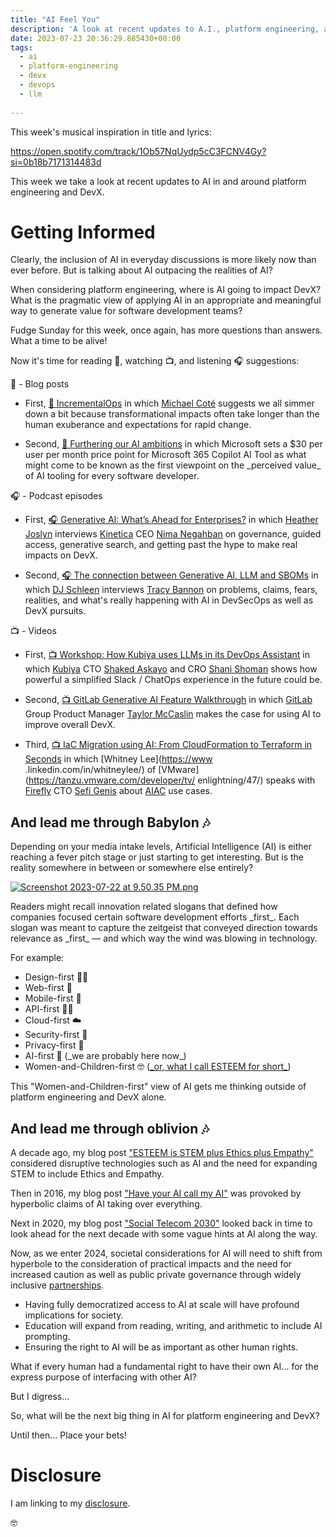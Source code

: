 ```yaml
---
title: "AI Feel You"
description: 'A look at recent updates to A.I., platform engineering, and DevX'
date: 2023-07-23 20:36:29.885430+00:00
tags: 
  - ai
  - platform-engineering
  - devx
  - devops
  - llm
  
---
```


 

This week's musical inspiration in title and lyrics:

<https://open.spotify.com/track/1Ob57NqUydp5cC3FCNV4Gy?si=0b18b7171314483d>

This week we take a look at recent updates to AI in and around platform engineering and DevX.

# Getting Informed

Clearly, the inclusion of AI in everyday discussions is more likely now than ever before. But is talking about AI outpacing the realities of AI?

When considering platform engineering, where is AI going to impact DevX? What is the pragmatic view of applying AI in an appropriate and meaningful way to generate value for software development teams?

Fudge Sunday for this week, once again, has more questions than answers. What a time to be alive!

Now it's time for reading 📖, watching 📺, and listening 🎧 suggestions:

📖 - Blog posts

- First, [📖 IncrementalOps](https://newsletter.cote.io/p/incrementalops) in which [Michael Coté](https://www.linkedin.com/in/michaelcote/) suggests we all simmer down a bit because transformational impacts often take longer than the human exuberance and expectations for rapid change.

- Second, [📖 Furthering our AI ambitions](https://blogs.microsoft.com/blog/2023/07/18/furthering-our-ai-ambitions-announcing-bing-chat-enterprise-and-microsoft-365-copilot-pricing/) in which Microsoft sets a $30 per user per month price point for Microsoft 365 Copilot AI Tool as what might come to be known as the first viewpoint on the \_perceived value\_ of AI tooling for every software developer.

🎧 - Podcast episodes

- First, [🎧 Generative AI: What’s Ahead for Enterprises?](https://thenewstack.simplecast.com/episodes/generative-ai-whats-ahead-for-enterprises-S\_4Kw\_Q5) in which [Heather Joslyn](https://www.linkedin.com/in/heather-a-joslyn/) interviews [Kinetica](https://www.kinetica.com) CEO [Nima Negahban](https://www.linkedin.com/in/negahban/) on governance, guided access, generative search, and getting past the hype to make real impacts on DevX.

- Second, [🎧 The connection between Generative AI, LLM and SBOMs](https://dabom.show/trac-bannon/) in which [DJ Schleen](https://www.linkedin.com/in/djschleen/) interviews [Tracy Bannon](https://www.linkedin.com/in/tracylbannon/) on problems, claims, fears, realities, and what's really happening with AI in DevSecOps as well as DevX pursuits.

📺 - Videos

- First, [📺 Workshop: How Kubiya uses LLMs in its DevOps Assistant](https://www.youtube.com/watch?v=SSZ3mtSdTfI) in which [Kubiya](https://www.kubiya.ai) CTO [Shaked Askayo](https://www.linkedin.com/in/shaked-askayo-18403714a/) and CRO [Shani Shoman](https://www.linkedin.com/in/shanishoham/) shows how powerful a simplified Slack / ChatOps experience in the future could be.

- Second, [📺 GitLab Generative AI Feature Walkthrough](https://www.youtube.com/watch?v=ILJeqWoVswM) in which [GitLab](https://about.gitlab.com) Group Product Manager [Taylor McCaslin](https://www.linkedin.com/in/taylormccaslin/) makes the case for using AI to improve overall DevX.

- Third, [📺 IaC Migration using AI: From CloudFormation to Terraform in Seconds](https://www.youtube.com/watch?v=udoLHw97QL0) in which [Whitney Lee](<https://www>
.linkedin.com/in/whitneylee/) of [VMware](<https://tanzu.vmware.com/developer/tv/>
enlightning/47/) speaks with [Firefly](https://www.firefly.ai) CTO [Sefi Genis](https://www.linkedin.com/in/sefi-genis/) about [AIAC](https://aiac.dev) use cases.

## And lead me through Babylon 🎶

Depending on your media intake levels, Artificial Intelligence (AI) is either reaching a fever pitch stage or just starting to get interesting. But is the reality somewhere in between or somewhere else entirely?

[![Screenshot 2023-07-22 at 9.50.35 PM.png](https://buttondown.imgix.net/images/4d0db4a7-ff20-4a02-a329-c3ca6fe313bb.png?w=960&fit=max)](https://trends.google.com/trends/explore?date=all&q=%2Fm%2F0mkz)

Readers might recall innovation related slogans that defined how companies focused certain software development efforts \_first\_. Each slogan was meant to capture the zeitgeist that conveyed direction towards relevance as \_first\_ — and which way the wind was blowing in technology.

For example:

- Design-first 👩‍🎨
- Web-first 🔗
- Mobile-first 📲
- API-first 👩‍💻
- Cloud-first ☁️
- Security-first 🧐
- Privacy-first 🔐
- AI-first 🤖 (\_we are probably here now\_)
- Women-and-Children-first 🤓 ([\_or, what I call ESTEEM for short\_](https://fudge.org/archive/esteem-is-stem-plus-ethics-plus-empathy/))

This "Women-and-Children-first" view of AI gets me thinking outside of platform engineering and DevX alone.

## And lead me through oblivion 🎶

A decade ago, my blog post ["ESTEEM is STEM plus Ethics plus Empathy"](https://fudge.org/archive/esteem-is-stem-plus-ethics-plus-empathy/) considered disruptive technologies such as AI and the need for expanding STEM to include Ethics and Empathy.

Then in 2016, my blog post ["Have your AI call my AI"](https://fudge.org/archive/have-your-ai-call-my-ai/) was provoked by hyperbolic claims of AI taking over everything.

Next in 2020, my blog post ["Social Telecom 2030"](https://fudge.org/archive/social-telecom-2030/) looked back in time to look ahead for the next decade with some vague hints at AI along the way.

Now, as we enter 2024, societal considerations for AI will need to shift from hyperbole to the consideration of practical impacts and the need for increased caution as well as public private governance through widely inclusive [partnerships](https://ai.meta.com/llama/#partnerships).

- Having fully democratized access to AI at scale will have profound implications for society.
- Education will expand from reading, writing, and arithmetic to include AI prompting.
- Ensuring the right to AI will be as important as other human rights.

What if every human had a fundamental right to have their own AI... for the express purpose of interfacing with other AI?

But I digress...

So, what will be the next big thing in AI for platform engineering and DevX?

Until then… Place your bets!

# Disclosure

I am linking to my [disclosure](https://jaycuthrell.com/disclosure/).

🤓
